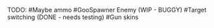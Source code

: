 TODO:
#Maybe ammo
#GooSpawner Enemy (WIP - BUGGY)
#Target switching (DONE - needs testing)
#Gun skins